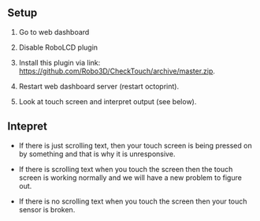## Setup

1. Go to web dashboard

2. Disable RoboLCD plugin

2. Install this plugin via link: https://github.com/Robo3D/CheckTouch/archive/master.zip.

3. Restart web dashboard server (restart octoprint).

4. Look at touch screen and interpret output (see below).

## Intepret

* If there is just scrolling text, then your touch screen is being pressed on by something and that is why it is unresponsive.

* If there is scrolling text when you touch the screen then the touch screen is working normally and we will have a new problem to figure out.

* If there is no scrolling text when you touch the screen then your touch sensor is broken. 
